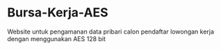 # Bursa-Kerja-AES
Website untuk pengamanan data pribari calon pendaftar lowongan kerja dengan menggunakan AES 128 bit
